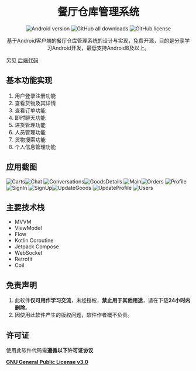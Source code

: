 <div align="center">
    <h1>餐厅仓库管理系统</h1>
    <a href="https://img.shields.io/badge/Android-8.0%20or%20above-brightgreen" style="text-decoration:none" >
            <img src="https://img.shields.io/badge/Android-8.0%20or%20above-brightgreen" alt="Android version"/>
    </a> 
    <a href="https://github.com/Jonas-Yuno/Canteen/releases/tag/1.0.0" style="text-decoration:none" >
            <img src="https://img.shields.io/badge/release-v1.0.0-blue" alt="GitHub all downloads"/>
    </a>
    <a href="https://github.com/Jonas-Yuno/Canteen/blob/master/LICENSE" style="text-decoration:none" >
            <img src="https://img.shields.io/badge/licence-GPL--3.0-orange" alt="GitHub license"/>
    </a>
	<p>
        基于Android客户端的餐厅仓库管理系统的设计与实现，免费开源，目的是分享学习Android开发，最低支持Android8及以上。
    </p>
</div>

另见  [后端代码](https://github.com/Jonas-Yuno/canteenService/)

## 基本功能实现
1. 用户登录注册功能
2. 查看货物及其详情
3. 查看订单功能
4. 即时聊天功能
5. 进货管理功能
6. 人员管理功能
7. 货物搜索功能
8. 个人信息管理功能
## 应用截图
![Carts](Screenshots/Carts.jpg)![Chat](Screenshots/Chat.jpg)
![Conversations](Screenshots/Conversations.jpg)![GoodsDetails](Screenshots/GoodsDetails.jpg)
![Main](Screenshots/Main.jpg)![Orders](Screenshots/Orders.jpg)
![Profile](Screenshots/Profile.jpg)![SignIn](Screenshots/SignIn.jpg)
![SignUp](Screenshots/SignUp.jpg)![UpdateGoods](Screenshots/UpdateGoods.jpg)
![UpdateProfile](Screenshots/UpdateProfile.jpg) ![Users](Screenshots/Users.jpg)

## 主要技术栈

- MVVM
- ViewModel
- Flow
- Kotlin Coroutine
- Jetpack Compose
- WebSocket
- Retrofit
- Coil

## 免责声明

1. 此软件**仅可用作学习交流**，未经授权，**禁止用于其他用途**，请在下载**24小时内删除**。
2. 因使用此软件产生的版权问题，软件作者概不负责。

## 许可证

使用此软件代码需**遵循以下许可证协议**

[**GNU General Public License v3.0**](LICENSE)
